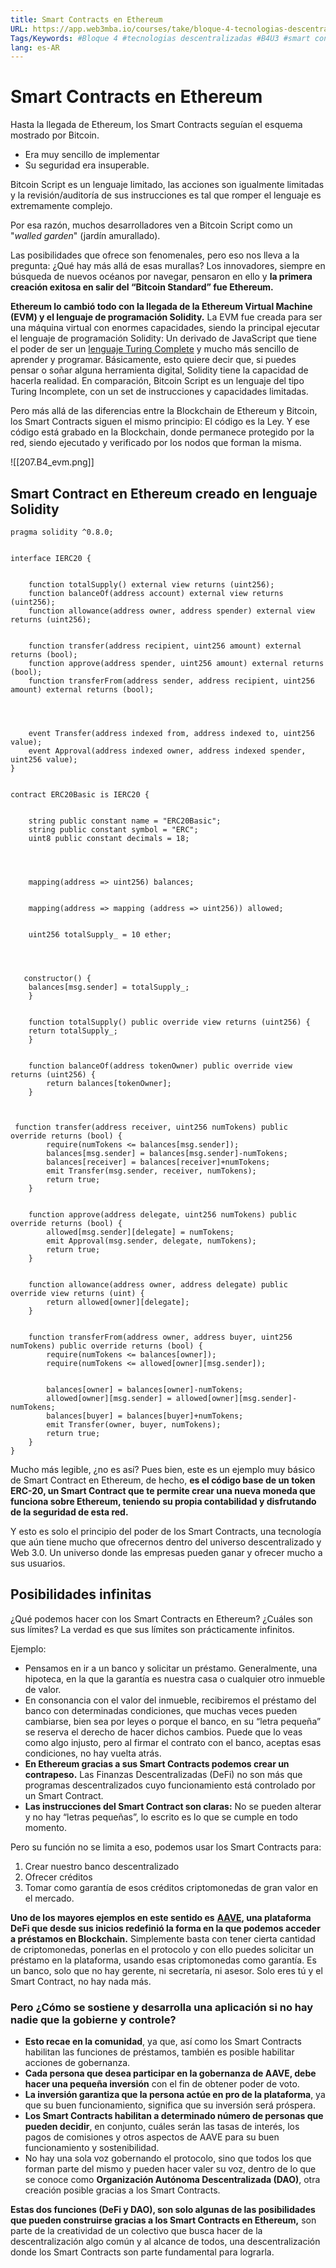 ```yaml
---
title: Smart Contracts en Ethereum
URL: https://app.web3mba.io/courses/take/bloque-4-tecnologias-descentralizadas/texts/36708771-u3-03-smart-contracts-ethereum
Tags/Keywords: #Bloque 4 #tecnologias descentralizadas #B4U3 #smart contracts #Smart Contracts en Ethereum #Ethereum
lang: es-AR
---
```

# Smart Contracts en Ethereum
Hasta la llegada de Ethereum, los Smart Contracts seguían el esquema mostrado por Bitcoin. 

- Era muy sencillo de implementar
- Su seguridad era insuperable. 

Bitcoin Script es un lenguaje limitado, las acciones son igualmente limitadas y la revisión/auditoría de sus instrucciones es tal que romper el lenguaje es extremamente complejo. 

Por esa razón, muchos desarrolladores ven a Bitcoin Script como un "_walled garden_" (jardín amurallado). 

Las posibilidades que ofrece son fenomenales, pero eso nos lleva a la pregunta: ¿Qué hay más allá de esas murallas? Los innovadores, siempre en búsqueda de nuevos océanos por navegar, pensaron en ello y **la primera creación exitosa en salir del “Bitcoin Standard” fue Ethereum.** 

**Ethereum lo cambió todo con la llegada de la Ethereum Virtual Machine (EVM) y el lenguaje de programación Solidity.** La EVM fue creada para ser una máquina virtual con enormes capacidades, siendo la principal ejecutar el lenguaje de programación Solidity: Un derivado de JavaScript que tiene el poder de ser un [lenguaje Turing Complete](https://es.wikipedia.org/wiki/Turing_completo) y mucho más sencillo de aprender y programar. Básicamente, esto quiere decir que, si puedes pensar o soñar alguna herramienta digital, Solidity tiene la capacidad de hacerla realidad. En comparación, Bitcoin Script es un lenguaje del tipo Turing Incomplete, con un set de instrucciones y capacidades limitadas. 

Pero más allá de las diferencias entre la Blockchain de Ethereum y Bitcoin, los Smart Contracts siguen el mismo principio: El código es la Ley. Y ese código está grabado en la Blockchain, donde permanece protegido por la red, siendo ejecutado y verificado por los nodos que forman la misma. 

![[207.B4_evm.png]]

## Smart Contract en Ethereum creado en lenguaje Solidity
```
pragma solidity ^0.8.0;


interface IERC20 {


    function totalSupply() external view returns (uint256);
    function balanceOf(address account) external view returns (uint256);
    function allowance(address owner, address spender) external view returns (uint256);


    function transfer(address recipient, uint256 amount) external returns (bool);
    function approve(address spender, uint256 amount) external returns (bool);
    function transferFrom(address sender, address recipient, uint256 amount) external returns (bool);




    event Transfer(address indexed from, address indexed to, uint256 value);
    event Approval(address indexed owner, address indexed spender, uint256 value);
}


contract ERC20Basic is IERC20 {


    string public constant name = "ERC20Basic";
    string public constant symbol = "ERC";
    uint8 public constant decimals = 18;




    mapping(address => uint256) balances;


    mapping(address => mapping (address => uint256)) allowed;


    uint256 totalSupply_ = 10 ether;




   constructor() {
    balances[msg.sender] = totalSupply_;
    }


    function totalSupply() public override view returns (uint256) {
    return totalSupply_;
    }


    function balanceOf(address tokenOwner) public override view returns (uint256) {
        return balances[tokenOwner];
    }


   
 function transfer(address receiver, uint256 numTokens) public override returns (bool) {
        require(numTokens <= balances[msg.sender]);
        balances[msg.sender] = balances[msg.sender]-numTokens;
        balances[receiver] = balances[receiver]+numTokens;
        emit Transfer(msg.sender, receiver, numTokens);
        return true;
    }


    function approve(address delegate, uint256 numTokens) public override returns (bool) {
        allowed[msg.sender][delegate] = numTokens;
        emit Approval(msg.sender, delegate, numTokens);
        return true;
    }


    function allowance(address owner, address delegate) public override view returns (uint) {
        return allowed[owner][delegate];
    }


    function transferFrom(address owner, address buyer, uint256 numTokens) public override returns (bool) {
        require(numTokens <= balances[owner]);
        require(numTokens <= allowed[owner][msg.sender]);


        balances[owner] = balances[owner]-numTokens;
        allowed[owner][msg.sender] = allowed[owner][msg.sender]-numTokens;
        balances[buyer] = balances[buyer]+numTokens;
        emit Transfer(owner, buyer, numTokens);
        return true;
    }
}
```

Mucho más legible, ¿no es así? Pues bien, este es un ejemplo muy básico de Smart Contract en Ethereum, de hecho, **es el código base de un token ERC-20, un Smart Contract que te permite crear una nueva moneda que funciona sobre Ethereum, teniendo su propia contabilidad y disfrutando de la seguridad de esta red.** 

Y esto es solo el principio del poder de los Smart Contracts, una tecnología que aún tiene mucho que ofrecernos dentro del universo descentralizado y Web 3.0. Un universo donde las empresas pueden ganar y ofrecer mucho a sus usuarios. 

## Posibilidades infinitas
¿Qué podemos hacer con los Smart Contracts en Ethereum? ¿Cuáles son sus límites? La verdad es que sus límites son prácticamente infinitos.

Ejemplo:
- Pensamos en ir a un banco y solicitar un préstamo. Generalmente, una hipoteca, en la que la garantía es nuestra casa o cualquier otro inmueble de valor. 
- En consonancia con el valor del inmueble, recibiremos el préstamo del banco con determinadas condiciones, que muchas veces pueden cambiarse, bien sea por leyes o porque el banco, en su “letra pequeña” se reserva el derecho de hacer dichos cambios. Puede que lo veas como algo injusto, pero al firmar el contrato con el banco, aceptas esas condiciones, no hay vuelta atrás.
- **En Ethereum gracias a sus Smart Contracts podemos crear un contrapeso.** Las Finanzas Descentralizadas (DeFi) no son más que programas descentralizados cuyo funcionamiento está controlado por un Smart Contract. 
- **Las instrucciones del Smart Contract son claras:** No se pueden alterar y no hay “letras pequeñas”, lo escrito es lo que se cumple en todo momento. 

Pero su función no se limita a eso, podemos usar los Smart Contracts para:

1. Crear nuestro banco descentralizado
2. Ofrecer créditos
3. Tomar como garantía de esos créditos criptomonedas de gran valor en el mercado. 

**Uno de los mayores ejemplos en este sentido es** [**AAVE**](https://aave.com/)**, una plataforma DeFi que desde sus inicios redefinió la forma en la que podemos acceder a préstamos en Blockchain.** Simplemente basta con tener cierta cantidad de criptomonedas, ponerlas en el protocolo y con ello puedes solicitar un préstamo en la plataforma, usando esas criptomonedas como garantía. Es un banco, solo que no hay gerente, ni secretaría, ni asesor. Solo eres tú y el Smart Contract, no hay nada más.

### Pero ¿Cómo se sostiene y desarrolla una aplicación si no hay nadie que la gobierne y controle? 
- **Esto recae en la comunidad**, ya que, así como los Smart Contracts habilitan las funciones de préstamos, también es posible habilitar acciones de gobernanza. 
- **Cada persona que desea participar en la gobernanza de AAVE, debe hacer una pequeña inversión** con el fin de obtener poder de voto. 
- **La inversión garantiza que la persona actúe en pro de la plataforma**, ya que su buen funcionamiento, significa que su inversión será próspera.  
- **Los Smart Contracts habilitan a determinado número de personas que pueden decidir**, en conjunto, cuáles serán las tasas de interés, los pagos de comisiones y otros aspectos de AAVE para su buen funcionamiento y sostenibilidad. 
- No hay una sola voz gobernando el protocolo, sino que todos los que forman parte del mismo y pueden hacer valer su voz, dentro de lo que se conoce como **Organización Autónoma Descentralizada (DAO)**, otra creación posible gracias a los Smart Contracts.

**Estas dos funciones (DeFi y DAO), son solo algunas de las posibilidades que pueden construirse gracias a los Smart Contracts en Ethereum,** son parte de la creatividad de un colectivo que busca hacer de la descentralización algo común y al alcance de todos, una descentralización donde los Smart Contracts son parte fundamental para lograrla.